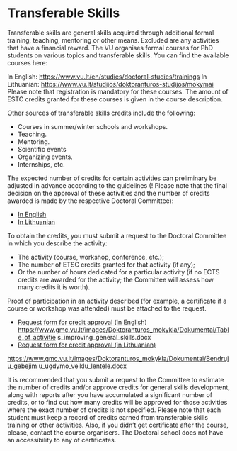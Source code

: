 # Transferable Skills

Transferable skills are general skills acquired through additional formal training, teaching,
mentoring or other means. Excluded are any activities that have a financial reward.
The VU organises formal courses for PhD students on various topics and transferable skills.
You can find the available courses here:

In English: https://www.vu.lt/en/studies/doctoral-studies/trainings
In Lithuanian: https://www.vu.lt/studijos/doktoranturos-studijos/mokymai
Please note that registration is mandatory for these courses. The amount of ESTC credits
granted for these courses is given in the course description.

Other sources of transferable skills credits include the following:

- Courses in summer/winter schools and workshops.
- Teaching.
- Mentoring.
- Scientific events
- Organizing events.
- Internships, etc.

The expected number of credits for certain activities can preliminary be adjusted in advance
according to the guidelines (! Please note that the final decision on the approval of these
activities and the number of credits awarded is made by the respective Doctoral Committee):

- [In English](https://www.gmc.vu.lt/images/ECTS_credits_calculation.xlsx)
- [In Lithuanian](https://www.gmc.vu.lt/images/ECTS_kredit%C5%B3_skai%C4%8Diavimas.xlsx)

To obtain the credits, you must submit a request to the Doctoral Committee in which you
describe the activity:

- The activity (course, workshop, conference, etc.);
- The number of ETSC credits granted for that activity (if any);
- Or the number of hours dedicated for a particular activity (if no ECTS credits are awarded for the activity; the Committee will assess how many credits it is worth).

Proof of participation in an activity described (for example, a certificate if a course or
workshop was attended) must be attached to the request.
- [Request form for credit approval (in English)](https://www.gmc.vu.lt/images/Doktoranturos_mokykla/Dokumentai/Request_for_endorsing_credits.docx)
https://www.gmc.vu.lt/images/Doktoranturos_mokykla/Dokumentai/Table_of_activitie
s_improving_general_skills.docx
- [Request form for credit approval (in Lithuanian)](https://www.gmc.vu.lt/images/Doktoranturos_mokykla/Dokumentai/prasymo_skirti_ir_uzskaityti_kreditus.docx)

https://www.gmc.vu.lt/images/Doktoranturos_mokykla/Dokumentai/Bendruju_gebejim
u_ugdymo_veiklu_lentele.docx

It is recommended that you submit a request to the Committee to estimate the number of
credits and/or approve credits for general skills development, along with reports after you
have accumulated a significant number of credits, or to find out how many credits will be
approved for those activities where the exact number of credits is not specified.
Please note that each student must keep a record of credits earned from transferable skills
training or other activities. Also, if you didn’t get certificate after the course, please, contact
the course organisers. The Doctoral school does not have an accessibility to any of
certificates.
